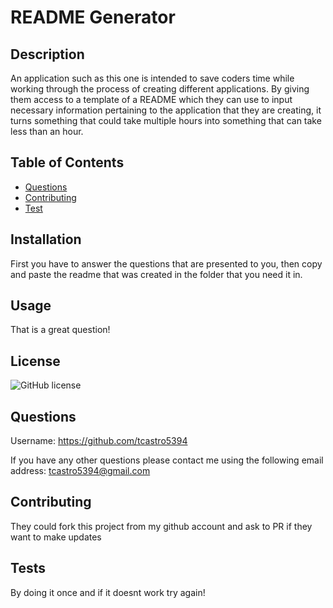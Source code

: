 # README Generator

## Description

An application such as this one is intended to save coders time while working through the process of creating different applications. By giving them access to a template of a README which they can use to input necessary information pertaining to the application that they are creating, it turns something that could take multiple hours into something that can take less than an hour.

## Table of Contents

* [Questions](#questions)
* [Contributing](#contribution)
* [Test](#test)

## Installation

First you have to answer the questions that are presented to you, then copy and paste the readme that was created in the folder that you need it in.

## Usage

That is a great question! 

## License

![GitHub license](https://img.shields.io/badge/License-MIT-blue.svg)

## Questions 

Username: https://github.com/tcastro5394 


If you have any other questions please contact me using the following email address: tcastro5394@gmail.com

## Contributing

They could fork this project from my github account and ask to PR if they want to make updates

## Tests
By doing it once and if it doesnt work try again!